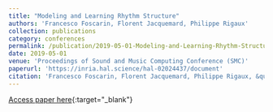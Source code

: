 ```yaml
---
title: "Modeling and Learning Rhythm Structure"
authors: 'Francesco Foscarin, Florent Jacquemard, Philippe Rigaux'
collection: publications
category: conferences
permalink: /publication/2019-05-01-Modeling-and-Learning-Rhythm-Structure
date: 2019-05-01
venue: 'Proceedings of Sound and Music Computing Conference (SMC)'
paperurl: 'https://inria.hal.science/hal-02024437/document'
citation: 'Francesco Foscarin, Florent Jacquemard, Philippe Rigaux, &quot;Modeling and Learning Rhythm Structure&quot; In the proceedings of Sound and Music Computing Conference (SMC), 2019.'
---
```

[Access paper here](https://inria.hal.science/hal-02024437){:target="_blank"}
